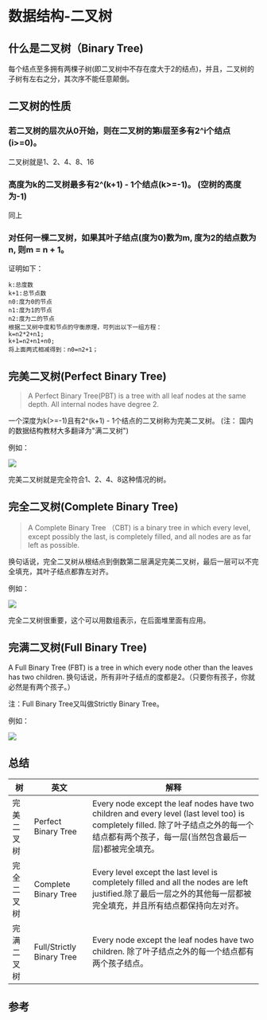 # 数据结构-二叉树


## 什么是二叉树（Binary Tree)

每个结点至多拥有两棵子树(即二叉树中不存在度大于2的结点)，并且，二叉树的子树有左右之分，其次序不能任意颠倒。

## 二叉树的性质

### 若二叉树的层次从0开始，则在二叉树的第i层至多有2^i个结点(i>=0)。
二叉树就是1、2、4、8、16

### 高度为k的二叉树最多有2^(k+1) - 1个结点(k>=-1)。 (空树的高度为-1)

同上

### 对任何一棵二叉树，如果其叶子结点(度为0)数为m, 度为2的结点数为n, 则m = n + 1。

证明如下：
```
k:总度数
k+1:总节点数
n0:度为0的节点
n1:度为1的节点
n2:度为二的节点
根据二叉树中度和节点的守衡原理，可列出以下一组方程：
k=n2*2+n1;
k+1=n2+n1+n0;
将上面两式相减得到：n0=n2+1；

```


## 完美二叉树(Perfect Binary Tree)

>A Perfect Binary Tree(PBT) is a tree with all leaf nodes at the same depth.
All internal nodes have degree 2.

一个深度为k(>=-1)且有2^(k+1) - 1个结点的二叉树称为完美二叉树。 (注： 国内的数据结构教材大多翻译为"满二叉树")

例如：

![][1]

完美二叉树就是完全符合1、2、4、8这种情况的树。


## 完全二叉树(Complete Binary Tree)

>A Complete Binary Tree （CBT) is a binary tree in which every level,
except possibly the last, is completely filled, and all nodes
are as far left as possible.

换句话说，完全二叉树从根结点到倒数第二层满足完美二叉树，最后一层可以不完全填充，其叶子结点都靠左对齐。

例如：

![][2]

完全二叉树很重要，这个可以用数组表示，在后面堆里面有应用。


## 完满二叉树(Full Binary Tree)

A Full Binary Tree (FBT) is a tree in which every node other than the leaves has two children.
换句话说，所有非叶子结点的度都是2。（只要你有孩子，你就必然是有两个孩子。）

注：Full Binary Tree又叫做Strictly Binary Tree。

例如：

![][3]

## 总结

|树 |英文| 解释|
| - | - | - |
|完美二叉树|	Perfect Binary Tree|Every node except the leaf nodes have two children and every level (last level too) is completely filled. 除了叶子结点之外的每一个结点都有两个孩子，每一层(当然包含最后一层)都被完全填充。|
|完全二叉树|	Complete Binary Tree|	Every level except the last level is completely filled and all the nodes are left justified.除了最后一层之外的其他每一层都被完全填充，并且所有结点都保持向左对齐。|
|完满二叉树|	Full/Strictly Binary Tree|	Every node except the leaf nodes have two children. 除了叶子结点之外的每一个结点都有两个孩子结点。|


## 参考



[1]:../images/完美二叉树-1.png
[2]:../images/完全二叉树-1.png
[3]:../images/完满二叉树-1.png
[4]:../images/完美二叉树-1.png
[5]:../images/完美二叉树-1.png
[6]:../images/完美二叉树-1.png
